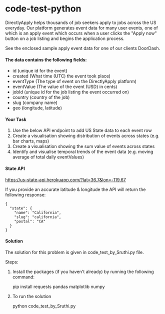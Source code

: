 # code-test-python

DirectlyApply helps thousands of job seekers apply to jobs across the US everyday. Our platform generates event data for many user events, one of which is an apply event which occurs when a user clicks the "Apply now" button on a job listing and begins the application process.

See the enclosed sample apply event data for one of our clients DoorDash.

#### The data contains the following fields:
 - id (unique id for the event)
 - created (What time (UTC) the event took place)
 - eventType (The type of event on the DirectlyApply platform)
 - eventValue (The value of the event (USD) in cents)
 - jobId (unique id for the job listing the event occurred on)
 - country (country of the job)
 - slug (company name)
 - geo (longitude, latitude)
 
#### Your Task
1. Use the below API endpoint to add US State data to each event row
2. Create a visualisation showing distribution of events across states (e.g. bar charts, maps)
3. Create a visualisation showing the sum value of events across states
4. Identify and visualise temporal trends of the event data (e.g. moving average of total daily eventValues)

#### State API
https://us-state-api.herokuapp.com/?lat=36.7&lon=-119.67

If you provide an accurate latitude & longitude the API will return the following response:

```
{
  "state": {
    "name": "California",
    "slug": "california",
    "postal": "CA"
  }
}
```

#### Solution
The solution for this problem is given in code_test_by_Sruthi.py file.

Steps:

1. Install the packages (if you haven't already) by running the following command:
 
   pip install requests pandas matplotlib numpy
   
2. To run the solution
   
   python code_test_by_Sruthi.py
	

